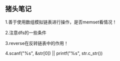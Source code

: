 ## 猪头笔记

1.善于使用数组模拟链表进行操作，是否memset看情况！

2.注意dfs的一些条件

3.reverse在反转链表中的作用！

4.scanf("%s", &str[0]) || printf("%s", str.c_str())
